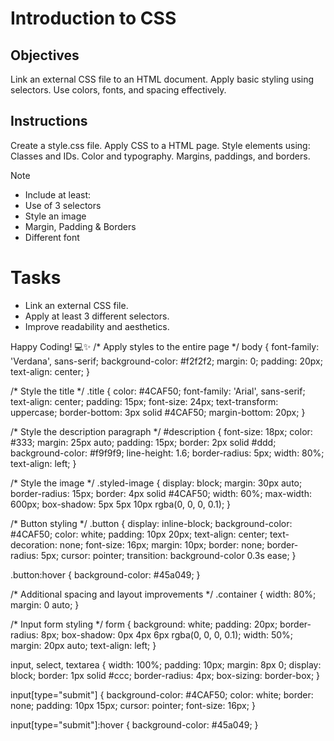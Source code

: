 # Introduction to CSS

## Objectives
Link an external CSS file to an HTML document.
Apply basic styling using selectors.
Use colors, fonts, and spacing effectively.

## Instructions

Create a style.css file.
Apply CSS to a HTML page.
Style elements using:
Classes and IDs.
Color and typography.
Margins, paddings, and borders.

>[!NOTE]
>  - Include at least:
>  - Use of 3 selectors
>  - Style an image
>  - Margin, Padding & Borders
>  - Different font

# Tasks
 - Link an external CSS file.
 - Apply at least 3 different selectors.
 - Improve readability and aesthetics.

Happy Coding! 💻✨
/* Apply styles to the entire page */
body {
    font-family: 'Verdana', sans-serif;
    background-color: #f2f2f2;
    margin: 0;
    padding: 20px;
    text-align: center;
}

/* Style the title */
.title {
    color: #4CAF50;
    font-family: 'Arial', sans-serif;
    text-align: center;
    padding: 15px;
    font-size: 24px;
    text-transform: uppercase;
    border-bottom: 3px solid #4CAF50;
    margin-bottom: 20px;
}

/* Style the description paragraph */
#description {
    font-size: 18px;
    color: #333;
    margin: 25px auto;
    padding: 15px;
    border: 2px solid #ddd;
    background-color: #f9f9f9;
    line-height: 1.6;
    border-radius: 5px;
    width: 80%;
    text-align: left;
}

/* Style the image */
.styled-image {
    display: block;
    margin: 30px auto;
    border-radius: 15px;
    border: 4px solid #4CAF50;
    width: 60%;
    max-width: 600px;
    box-shadow: 5px 5px 10px rgba(0, 0, 0, 0.1);
}

/* Button styling */
.button {
    display: inline-block;
    background-color: #4CAF50;
    color: white;
    padding: 10px 20px;
    text-align: center;
    text-decoration: none;
    font-size: 16px;
    margin: 10px;
    border: none;
    border-radius: 5px;
    cursor: pointer;
    transition: background-color 0.3s ease;
}

.button:hover {
    background-color: #45a049;
}

/* Additional spacing and layout improvements */
.container {
    width: 80%;
    margin: 0 auto;
}

/* Input form styling */
form {
    background: white;
    padding: 20px;
    border-radius: 8px;
    box-shadow: 0px 4px 6px rgba(0, 0, 0, 0.1);
    width: 50%;
    margin: 20px auto;
    text-align: left;
}

input, select, textarea {
    width: 100%;
    padding: 10px;
    margin: 8px 0;
    display: block;
    border: 1px solid #ccc;
    border-radius: 4px;
    box-sizing: border-box;
}

input[type="submit"] {
    background-color: #4CAF50;
    color: white;
    border: none;
    padding: 10px 15px;
    cursor: pointer;
    font-size: 16px;
}

input[type="submit"]:hover {
    background-color: #45a049;
}

